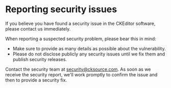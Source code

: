 # Reporting security issues

If you believe you have found a security issue in the CKEditor software, please contact us immediately.

When reporting a suspected security problem, please bear this in mind:

*   Make sure to provide as many details as possible about the vulnerability.
*   Please do not disclose publicly any security issues until we fix them and publish security releases.

Contact the security team at security@cksource.com. As soon as we receive the security report, we'll work promptly to confirm the issue and then to provide a security fix.
